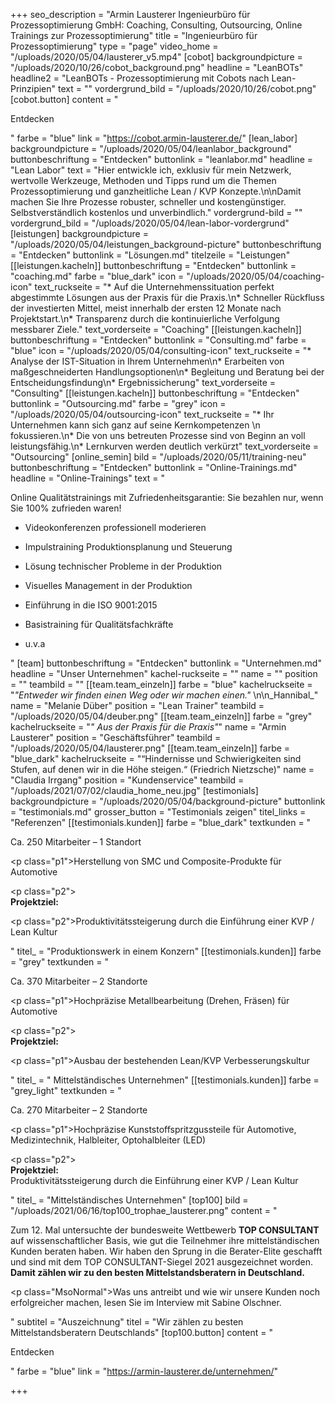 +++
seo_description = "Armin Lausterer Ingenieurbüro für Prozessoptimierung GmbH: Coaching, Consulting, Outsourcing, Online Trainings zur Prozessoptimierung"
title = "Ingenieurbüro für Prozessoptimierung"
type = "page"
video_home = "/uploads/2020/05/04/lausterer_v5.mp4"
[cobot]
backgroundpicture = "/uploads/2020/10/26/cobot_background.png"
headline = "LeanBOTs"
headline2 = "LeanBOTs - Prozessoptimierung mit Cobots nach Lean-Prinzipien"
text = ""
vordergrund_bild = "/uploads/2020/10/26/cobot.png"
[cobot.button]
content = "<p>Entdecken</p>"
farbe = "blue"
link = "https://cobot.armin-lausterer.de/"
[lean_labor]
backgroundpicture = "/uploads/2020/05/04/leanlabor_background"
buttonbeschriftung = "Entdecken"
buttonlink = "leanlabor.md"
headline = "Lean Labor"
text = "Hier entwickle ich, exklusiv für mein Netzwerk, wertvolle Werkzeuge, Methoden und Tipps rund um die Themen Prozessoptimierung und ganzheitliche Lean / KVP Konzepte.\n\nDamit machen Sie Ihre Prozesse robuster, schneller und kostengünstiger. Selbstverständlich kostenlos und unverbindlich."
vordergrund-bild = ""
vordergrund_bild = "/uploads/2020/05/04/lean-labor-vordergrund"
[leistungen]
backgroundpicture = "/uploads/2020/05/04/leistungen_background-picture"
buttonbeschriftung = "Entdecken"
buttonlink = "Lösungen.md"
titelzeile = "Leistungen"
[[leistungen.kacheln]]
buttonbeschriftung = "Entdecken"
buttonlink = "coaching.md"
farbe = "blue_dark"
icon = "/uploads/2020/05/04/coaching-icon"
text_ruckseite = "* Auf die Unternehmenssituation perfekt abgestimmte Lösungen aus der Praxis für die Praxis.\n* Schneller Rückfluss der investierten Mittel, meist innerhalb der ersten 12 Monate nach Projektstart.\n* Transparenz durch die kontinuierliche Verfolgung messbarer Ziele."
text_vorderseite = "Coaching"
[[leistungen.kacheln]]
buttonbeschriftung = "Entdecken"
buttonlink = "Consulting.md"
farbe = "blue"
icon = "/uploads/2020/05/04/consulting-icon"
text_ruckseite = "* Analyse der IST-Situation in Ihrem Unternehmen\n* Erarbeiten von maßgeschneiderten Handlungsoptionen\n* Begleitung und Beratung bei der Entscheidungsfindung\n* Ergebnissicherung"
text_vorderseite = "Consulting"
[[leistungen.kacheln]]
buttonbeschriftung = "Entdecken"
buttonlink = "Outsourcing.md"
farbe = "grey"
icon = "/uploads/2020/05/04/outsourcing-icon"
text_ruckseite = "* Ihr Unternehmen kann sich ganz auf seine Kernkompetenzen   \n   fokussieren.\n* Die von uns betreuten Prozesse sind von Beginn an voll leistungsfähig.\n* Lernkurven werden deutlich verkürzt"
text_vorderseite = "Outsourcing"
[online_semin]
bild = "/uploads/2020/05/11/training-neu"
buttonbeschriftung = "Entdecken"
buttonlink = "Online-Trainings.md"
headline = "Online-Trainings"
text = "<p>Online Qualitätstrainings mit Zufriedenheitsgarantie: Sie bezahlen nur, wenn Sie 100% zufrieden waren!</p><ul><li><p>Videokonferenzen professionell moderieren</p></li><li><p>Impulstraining Produktionsplanung und Steuerung</p></li><li><p>Lösung technischer Probleme in der Produktion</p></li><li><p>Visuelles Management in der Produktion</p></li><li><p>Einführung in die ISO 9001:2015</p></li><li><p>Basistraining für Qualitätsfachkräfte</p></li><li><p>u.v.a</p></li></ul>"
[team]
buttonbeschriftung = "Entdecken"
buttonlink = "Unternehmen.md"
headline = "Unser Unternehmen"
kachel-ruckseite = ""
name = ""
position = ""
teambild = ""
[[team.team_einzeln]]
farbe = "blue"
kachelruckseite = "_\"Entweder wir finden einen Weg oder wir machen einen.\"_ \n\n_Hannibal_"
name = "Melanie Düber"
position = "Lean Trainer"
teambild = "/uploads/2020/05/04/deuber.png"
[[team.team_einzeln]]
farbe = "grey"
kachelruckseite = "_\" Aus der Praxis für die Praxis\"_"
name = "Armin  Lausterer"
position = "Geschäftsführer"
teambild = "/uploads/2020/05/04/lausterer.png"
[[team.team_einzeln]]
farbe = "blue_dark"
kachelruckseite = "“Hindernisse und Schwierigkeiten sind Stufen, auf denen wir in die Höhe steigen.“ (Friedrich Nietzsche)"
name = "Claudia Irrgang"
position = "Kundenservice"
teambild = "/uploads/2021/07/02/claudia_home_neu.jpg"
[testimonials]
backgroundpicture = "/uploads/2020/05/04/background-picture"
buttonlink = "testimonials.md"
grosser_button = "Testimonials zeigen"
titel_links = "Referenzen"
[[testimonials.kunden]]
farbe = "blue_dark"
textkunden = "<p>Ca. 250 Mitarbeiter – 1 Standort</p><p class=\"p1\">Herstellung von SMC und Composite-Produkte für Automotive</p><p class=\"p2\"><br><strong>Projektziel:</strong></p><p class=\"p2\">Produktivitätssteigerung durch die Einführung einer KVP / Lean Kultur</p>"
titel_ = "Produktionswerk  in einem Konzern"
[[testimonials.kunden]]
farbe = "grey"
textkunden = "<p>Ca. 370 Mitarbeiter – 2 Standorte</p><p class=\"p1\">Hochpräzise Metallbearbeitung (Drehen, Fräsen) für Automotive</p><p class=\"p2\"><br> <strong>Projektziel:</strong></p><p class=\"p1\">Ausbau der bestehenden Lean/KVP Verbesserungskultur</p>"
titel_ = " Mittelständisches  Unternehmen"
[[testimonials.kunden]]
farbe = "grey_light"
textkunden = "<p>Ca. 270 Mitarbeiter – 2 Standorte</p><p class=\"p1\">Hochpräzise Kunststoffspritzgussteile für Automotive, Medizintechnik, Halbleiter, Optohalbleiter (LED)</p><p class=\"p2\"><br><strong>Projektziel:<br></strong>Produktivitätssteigerung durch die Einführung einer KVP / Lean Kultur</p>"
titel_ = "Mittelständisches Unternehmen"
[top100]
bild = "/uploads/2021/06/16/top100_trophae_lausterer.png"
content = "<p>Zum 12. Mal untersuchte der bundesweite Wettbewerb <strong>TOP CONSULTANT</strong> auf wissenschaftlicher Basis, wie gut die Teilnehmer ihre mittelständischen Kunden beraten haben. Wir haben den Sprung in die Berater-Elite geschafft und sind mit dem TOP CONSULTANT-Siegel 2021 ausgezeichnet worden. <strong>Damit zählen wir zu den besten Mittelstandsberatern in Deutschland.</strong></p><p class=\"MsoNormal\">Was uns antreibt und wie wir unsere Kunden noch erfolgreicher machen, lesen Sie im Interview mit Sabine Olschner.</p>"
subtitel = "Auszeichnung"
titel = "Wir zählen zu besten Mittelstandsberatern Deutschlands"
[top100.button]
content = "<p>Entdecken</p>"
farbe = "blue"
link = "https://armin-lausterer.de/unternehmen/"

+++
